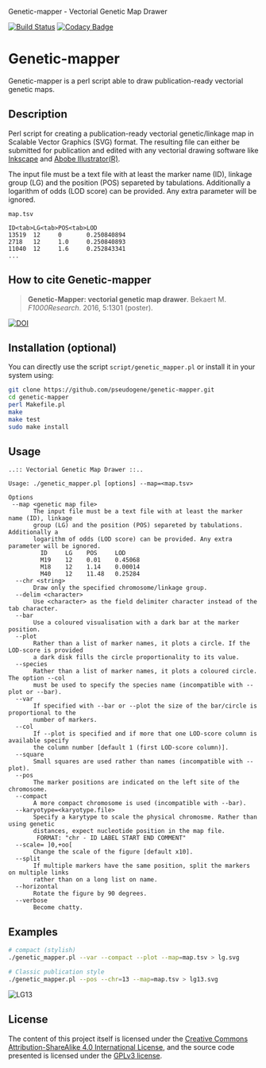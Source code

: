 Genetic-mapper - Vectorial Genetic Map Drawer

[![Build Status](https://travis-ci.org/pseudogene/genetic-mapper.svg?branch=master)](https://travis-ci.org/pseudogene/genetic-mapper) [![Codacy Badge](https://app.codacy.com/project/badge/Grade/9ca9d97b26f94b27911cbf6e6e95f55a)](https://www.codacy.com/manual/pseudogene/genetic-mapper?utm_source=github.com&amp;utm_medium=referral&amp;utm_content=pseudogene/genetic-mapper&amp;utm_campaign=Badge_Grade)

# Genetic-mapper

Genetic-mapper is a perl script able to draw publication-ready vectorial genetic maps.

## Description

Perl script for creating a publication-ready vectorial genetic/linkage map in Scalable Vector Graphics (SVG) format. The resulting file can either be submitted for publication and edited with any vectorial drawing software like [Inkscape](https://inkscape.org/) and [Abobe Illustrator(R)](http://www.adobe.com/uk/products/illustrator.html).

The input file must be a text file with at least the marker name (ID), linkage group (LG) and the position (POS) separeted by tabulations. Additionally a logarithm of odds (LOD score) can be provided. Any extra parameter will be ignored.

```plaintext
map.tsv

ID<tab>LG<tab>POS<tab>LOD
13519  12     0       0.250840894
2718   12     1.0     0.250840893
11040  12     1.6     0.252843341
...
```

## How to cite Genetic-mapper

>**Genetic-Mapper: vectorial genetic map drawer**.
>Bekaert M.
>_F1000Research_. 2016, 5:1301 (poster).

[![DOI](https://img.shields.io/badge/DOI-10.7490%2Ff1000research.1112266.1-blue.svg)](http://dx.doi.org/10.7490/f1000research.1112266.1)

## Installation (optional)

You can directly use the script `script/genetic_mapper.pl` or install it in your system using:

```sh
git clone https://github.com/pseudogene/genetic-mapper.git
cd genetic-mapper
perl Makefile.pl
make
make test
sudo make install
```

## Usage

```plaintext
..:: Vectorial Genetic Map Drawer ::..

Usage: ./genetic_mapper.pl [options] --map=<map.tsv>

Options
 --map <genetic map file>
       The input file must be a text file with at least the marker name (ID), linkage
       group (LG) and the position (POS) separeted by tabulations. Additionally a
       logarithm of odds (LOD score) can be provided. Any extra parameter will be ignored.
         ID     LG    POS     LOD
         M19    12    0.01    0.45068
         M18    12    1.14    0.00014
         M40    12    11.48   0.25284
  --chr <string>
       Draw only the specified chromosome/linkage group.
  --delim <character>
       Use <character> as the field delimiter character instead of the tab character.
  --bar
       Use a coloured visualisation with a dark bar at the marker position.
  --plot
       Rather than a list of marker names, it plots a circle. If the LOD-score is provided
       a dark disk fills the circle proportionality to its value.
  --species
       Rather than a list of marker names, it plots a coloured circle. The option --col
       must be used to specify the species name (incompatible with --plot or --bar).
  --var
       If specified with --bar or --plot the size of the bar/circle is proportional to the
       number of markers.
  --col
       If --plot is specified and if more that one LOD-score column is available specify
       the column number [default 1 (first LOD-score column)].
  --square
       Small squares are used rather than names (incompatible with --plot).
  --pos
       The marker positions are indicated on the left site of the chromosome.
  --compact
       A more compact chromosome is used (incompatible with --bar).
  --karyotype=<karyotype.file>
       Specify a karytype to scale the physical chromosme. Rather than using genetic
       distances, expect nucleotide position in the map file.
        FORMAT: "chr - ID LABEL START END COMMENT"
  --scale= ]0,+oo[
       Change the scale of the figure [default x10].
  --split
       If multiple markers have the same position, split the markers on multiple links
       rather than on a long list on name.
  --horizontal
       Rotate the figure by 90 degrees.
  --verbose
       Become chatty.
```

## Examples

```sh
# compact (stylish)
./genetic_mapper.pl --var --compact --plot --map=map.tsv > lg.svg

# Classic publication style
./genetic_mapper.pl --pos --chr=13 --map=map.tsv > lg13.svg
```

![LG13](lg13.png "LG13 compact or classic")

## License
The content of this project itself is licensed under the [Creative Commons Attribution-ShareAlike 4.0 International License](http://creativecommons.org/licenses/by-sa/4.0/), and the source code presented is licensed under the [GPLv3 license](http://www.gnu.org/licenses/gpl-3.0.html).
